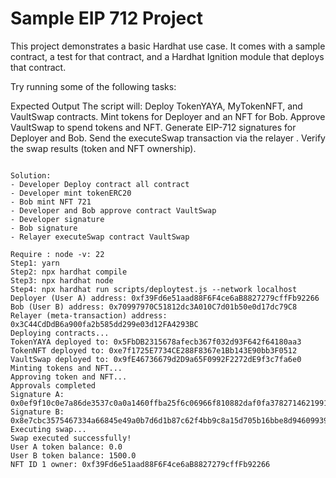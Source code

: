 # Sample EIP 712 Project

This project demonstrates a basic Hardhat use case. It comes with a sample contract, a test for that contract, and a Hardhat Ignition module that deploys that contract.

Try running some of the following tasks:



Expected Output
The script will:
Deploy TokenYAYA, MyTokenNFT, and VaultSwap contracts.
Mint tokens for Deployer and an NFT for Bob.
Approve VaultSwap to spend tokens and NFT.
Generate EIP-712 signatures for Deployer and Bob.
Send the executeSwap transaction via the relayer .
Verify the swap results (token and NFT ownership).

```shell

Solution: 
- Developer Deploy contract all contract 
- Developer mint tokenERC20
- Bob mint NFT 721
- Developer and Bob approve contract VaultSwap
- Developer signature
- Bob signature
- Relayer executeSwap contract VaultSwap

Require : node -v: 22
Step1: yarn
Step2: npx hardhat compile
Step3: npx hardhat node
Step4: npx hardhat run scripts/deploytest.js --network localhost
Deployer (User A) address: 0xf39Fd6e51aad88F6F4ce6aB8827279cffFb92266
Bob (User B) address: 0x70997970C51812dc3A010C7d01b50e0d17dc79C8
Relayer (meta-transaction) address: 0x3C44CdDdB6a900fa2b585dd299e03d12FA4293BC
Deploying contracts...
TokenYAYA deployed to: 0x5FbDB2315678afecb367f032d93F642f64180aa3
TokenNFT deployed to: 0xe7f1725E7734CE288F8367e1Bb143E90bb3F0512
VaultSwap deployed to: 0x9fE46736679d2D9a65F0992F2272dE9f3c7fa6e0
Minting tokens and NFT...
Approving token and NFT...
Approvals completed
Signature A: 0x0ef9f10c0e7a86de3537c0a0a1460ffba25f6c06966f810882daf0fa3782714621991d710bb8d8da889d2cdf92fc1843b552a22adbb952b8f74e1ba14ae363171b
Signature B: 0x8e7cbc3575467334a66845e49a0b7d6d1b87c62f4bb9c8a15d705b16bbe8d946099396951998e80a778cfe51a5e33e136ab05637a2f79614c280da8c339d77951b
Executing swap...
Swap executed successfully!
User A token balance: 0.0
User B token balance: 1500.0
NFT ID 1 owner: 0xf39Fd6e51aad88F6F4ce6aB8827279cffFb92266
```
